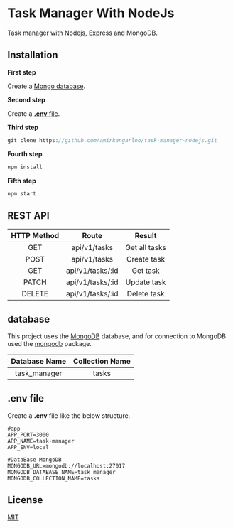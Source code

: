 # Task Manager With NodeJs
Task manager with Nodejs, Express and MongoDB.


## Installation

**First step**

Create a [Mongo database](https://github.com/amirkangarloo/task-manager-nodejs#database).

**Second step**

Create a [**.env** file](https://github.com/amirkangarloo/task-manager-nodejs#.env-file).

**Third step**
```javascript
git clone https://github.com/amirkangarloo/task-manager-nodejs.git
```
**Fourth step**
```javascript
npm install
```
**Fifth step**
```javascript
npm start
```


## REST API

| **HTTP Method**  | **Route**  | **Result**  |
| :------------: | :------------: | :------------: |
|  GET |  api/v1/tasks |  Get all tasks |
|  POST |  api/v1/tasks |  Create task |
| GET  |  api/v1/tasks/:id |  Get task |
|  PATCH |  api/v1/tasks/:id |  Update task |
|  DELETE |  api/v1/tasks/:id |  Delete task |

## database
This project uses the [MongoDB](https://www.mongodb.com/ "MongoDB") database, and for connection to MongoDB used the [mongodb](https://www.npmjs.com/package/mongodb/ "mongodb") package.


|  **Database Name**| **Collection Name**  |
| :------------: | :------------: |
|  task_manager |  tasks |


## .env file
Create a **.env** file like the below structure.

    #app
    APP_PORT=3000
    APP_NAME=task-manager
    APP_ENV=local

    #DataBase MongoDB
    MONGODB_URL=mongodb://localhost:27017
    MONGODB_DATABASE_NAME=task_manager
    MONGODB_COLLECTION_NAME=tasks
    


## License
[MIT](https://choosealicense.com/licenses/mit/)
